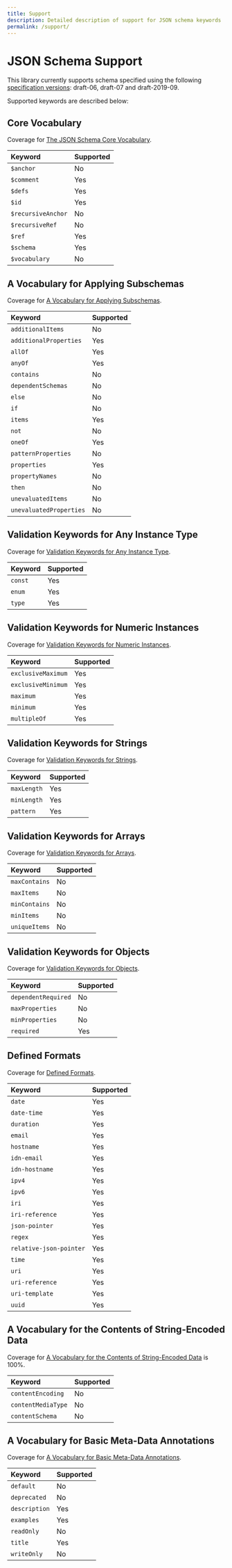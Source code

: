 ```yaml
---
title: Support
description: Detailed description of support for JSON schema keywords
permalink: /support/
---
```


# JSON Schema Support

This library currently supports schema specified using the following [specification versions](https://json-schema.org/specification-links.html):
draft-06, draft-07 and draft-2019-09.

Supported keywords are described below:

## Core Vocabulary

Coverage for [The JSON Schema Core Vocabulary](https://json-schema.org/draft/2019-09/json-schema-core.html#rfc.section.8.1).

| Keyword            | Supported |
| :----------------- | :-------- |
| `$anchor`          | No        |
| `$comment`         | Yes       |
| `$defs`            | Yes       |
| `$id`              | Yes       |
| `$recursiveAnchor` | No        |
| `$recursiveRef`    | No        |
| `$ref`             | Yes       |
| `$schema`          | Yes       |
| `$vocabulary`      | No        |

## A Vocabulary for Applying Subschemas

Coverage for [A Vocabulary for Applying Subschemas](https://json-schema.org/draft/2019-09/json-schema-core.html#rfc.section.9).

| Keyword                 | Supported |
| :---------------------- | :-------- |
| `additionalItems`       | No        |
| `additionalProperties`  | Yes       |
| `allOf`                 | Yes       |
| `anyOf`                 | Yes       |
| `contains`              | No        |
| `dependentSchemas`      | No        |
| `else`                  | No        |
| `if`                    | No        |
| `items`                 | Yes       |
| `not`                   | No        |
| `oneOf`                 | Yes       |
| `patternProperties`     | No        |
| `properties`            | Yes       |
| `propertyNames`         | No        |
| `then`                  | No        |
| `unevaluatedItems`      | No        |
| `unevaluatedProperties` | No        |

## Validation Keywords for Any Instance Type

Coverage for [Validation Keywords for Any Instance Type](https://json-schema.org/draft/2019-09/json-schema-validation.html#rfc.section.6.1).

| Keyword | Supported |
| :------ | :-------- |
| `const` | Yes       |
| `enum`  | Yes       |
| `type`  | Yes       |

## Validation Keywords for Numeric Instances

Coverage for [Validation Keywords for Numeric Instances](https://json-schema.org/draft/2019-09/json-schema-validation.html#rfc.section.6.2).

| Keyword            | Supported |
| :----------------- | :-------- |
| `exclusiveMaximum` | Yes       |
| `exclusiveMinimum` | Yes       |
| `maximum`          | Yes       |
| `minimum`          | Yes       |
| `multipleOf`       | Yes       |

## Validation Keywords for Strings

Coverage for [Validation Keywords for Strings](https://json-schema.org/draft/2019-09/json-schema-validation.html#rfc.section.6.3).

| Keyword     | Supported |
| :---------- | :-------- |
| `maxLength` | Yes       |
| `minLength` | Yes       |
| `pattern`   | Yes       |

## Validation Keywords for Arrays

Coverage for [Validation Keywords for Arrays](https://json-schema.org/draft/2019-09/json-schema-validation.html#rfc.section.6.4).

| Keyword       | Supported |
| :------------ | :-------- |
| `maxContains` | No        |
| `maxItems`    | No        |
| `minContains` | No        |
| `minItems`    | No        |
| `uniqueItems` | No        |

## Validation Keywords for Objects

Coverage for [Validation Keywords for Objects](https://json-schema.org/draft/2019-09/json-schema-validation.html#rfc.section.6.5).

| Keyword             | Supported |
| :------------------ | :-------- |
| `dependentRequired` | No        |
| `maxProperties`     | No        |
| `minProperties`     | No        |
| `required`          | Yes       |

## Defined Formats

Coverage for [Defined Formats](https://json-schema.org/draft/2019-09/json-schema-validation.html#rfc.section.7.3).

| Keyword                 | Supported |
| :---------------------- | :-------- |
| `date`                  | Yes       |
| `date-time`             | Yes       |
| `duration`              | Yes       |
| `email`                 | Yes       |
| `hostname`              | Yes       |
| `idn-email`             | Yes       |
| `idn-hostname`          | Yes       |
| `ipv4`                  | Yes       |
| `ipv6`                  | Yes       |
| `iri`                   | Yes       |
| `iri-reference`         | Yes       |
| `json-pointer`          | Yes       |
| `regex`                 | Yes       |
| `relative-json-pointer` | Yes       |
| `time`                  | Yes       |
| `uri`                   | Yes       |
| `uri-reference`         | Yes       |
| `uri-template`          | Yes       |
| `uuid`                  | Yes       |

## A Vocabulary for the Contents of String-Encoded Data

Coverage for [A Vocabulary for the Contents of String-Encoded Data](https://json-schema.org/draft/2019-09/json-schema-validation.html#rfc.section.8) is 100%.

| Keyword            | Supported |
| :----------------- | :-------- |
| `contentEncoding`  | No        |
| `contentMediaType` | No        |
| `contentSchema`    | No        |

## A Vocabulary for Basic Meta-Data Annotations

Coverage for [A Vocabulary for Basic Meta-Data Annotations](https://json-schema.org/draft/2019-09/json-schema-validation.html#rfc.section.9).

| Keyword       | Supported |
| :------------ | :-------- |
| `default`     | No        |
| `deprecated`  | No        |
| `description` | Yes       |
| `examples`    | Yes       |
| `readOnly`    | No        |
| `title`       | Yes       |
| `writeOnly`   | No        |
